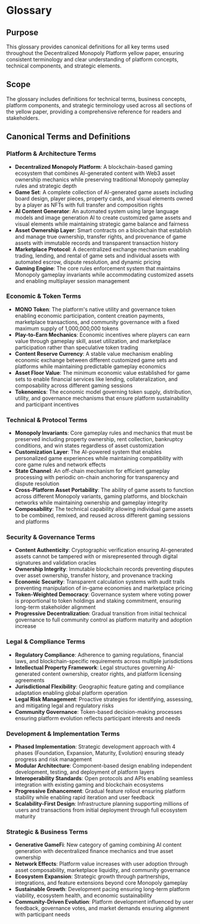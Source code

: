 # Glossary

## Purpose
This glossary provides canonical definitions for all key terms used throughout the Decentralized Monopoly Platform yellow paper, ensuring consistent terminology and clear understanding of platform concepts, technical components, and strategic elements.

## Scope
The glossary includes definitions for technical terms, business concepts, platform components, and strategic terminology used across all sections of the yellow paper, providing a comprehensive reference for readers and stakeholders.

## Canonical Terms and Definitions

### Platform & Architecture Terms
- **Decentralized Monopoly Platform**: A blockchain-based gaming ecosystem that combines AI-generated content with Web3 asset ownership mechanics while preserving traditional Monopoly gameplay rules and strategic depth
- **Game Set**: A complete collection of AI-generated game assets including board design, player pieces, property cards, and visual elements owned by a player as NFTs with full transfer and composition rights
- **AI Content Generator**: An automated system using large language models and image generation AI to create customized game assets and visual elements while maintaining strategic game balance and fairness
- **Asset Ownership Layer**: Smart contracts on a blockchain that establish and manage true ownership, transfer rights, and provenance of game assets with immutable records and transparent transaction history
- **Marketplace Protocol**: A decentralized exchange mechanism enabling trading, lending, and rental of game sets and individual assets with automated escrow, dispute resolution, and dynamic pricing
- **Gaming Engine**: The core rules enforcement system that maintains Monopoly gameplay invariants while accommodating customized assets and enabling multiplayer session management

### Economic & Token Terms
- **MONO Token**: The platform's native utility and governance token enabling economic participation, content creation payments, marketplace transactions, and community governance with a fixed maximum supply of 1,000,000,000 tokens
- **Play-to-Earn Mechanics**: Economic incentives where players can earn value through gameplay skill, asset utilization, and marketplace participation rather than speculative token trading
- **Content Reserve Currency**: A stable value mechanism enabling economic exchange between different customized game sets and platforms while maintaining predictable gameplay economics
- **Asset Floor Value**: The minimum economic value established for game sets to enable financial services like lending, collateralization, and composability across different gaming sessions
- **Tokenomics**: The economic model governing token supply, distribution, utility, and governance mechanisms that ensure platform sustainability and participant incentives

### Technical & Protocol Terms
- **Monopoly Invariants**: Core gameplay rules and mechanics that must be preserved including property ownership, rent collection, bankruptcy conditions, and win states regardless of asset customization
- **Customization Layer**: The AI-powered system that enables personalized game experiences while maintaining compatibility with core game rules and network effects
- **State Channel**: An off-chain mechanism for efficient gameplay processing with periodic on-chain anchoring for transparency and dispute resolution
- **Cross-Platform Asset Portability**: The ability of game assets to function across different Monopoly variants, gaming platforms, and blockchain networks while maintaining ownership and gameplay integrity
- **Composability**: The technical capability allowing individual game assets to be combined, remixed, and reused across different gaming sessions and platforms

### Security & Governance Terms
- **Content Authenticity**: Cryptographic verification ensuring AI-generated assets cannot be tampered with or misrepresented through digital signatures and validation oracles
- **Ownership Integrity**: Immutable blockchain records preventing disputes over asset ownership, transfer history, and provenance tracking
- **Economic Security**: Transparent calculation systems with audit trails preventing manipulation of in-game economies and marketplace pricing
- **Token-Weighted Democracy**: Governance system where voting power is proportional to token holdings and staking commitment, ensuring long-term stakeholder alignment
- **Progressive Decentralization**: Gradual transition from initial technical governance to full community control as platform maturity and adoption increase

### Legal & Compliance Terms
- **Regulatory Compliance**: Adherence to gaming regulations, financial laws, and blockchain-specific requirements across multiple jurisdictions
- **Intellectual Property Framework**: Legal structures governing AI-generated content ownership, creator rights, and platform licensing agreements
- **Jurisdictional Flexibility**: Geographic feature gating and compliance adaptation enabling global platform operation
- **Legal Risk Management**: Proactive strategies for identifying, assessing, and mitigating legal and regulatory risks
- **Community Governance**: Token-based decision-making processes ensuring platform evolution reflects participant interests and needs

### Development & Implementation Terms
- **Phased Implementation**: Strategic development approach with 4 phases (Foundation, Expansion, Maturity, Evolution) ensuring steady progress and risk management
- **Modular Architecture**: Component-based design enabling independent development, testing, and deployment of platform layers
- **Interoperability Standards**: Open protocols and APIs enabling seamless integration with existing gaming and blockchain ecosystems
- **Progressive Enhancement**: Gradual feature rollout ensuring platform stability while enabling rapid iteration and user feedback
- **Scalability-First Design**: Infrastructure planning supporting millions of users and transactions from initial deployment through full ecosystem maturity

### Strategic & Business Terms
- **Generative GameFi**: New category of gaming combining AI content generation with decentralized finance mechanics and true asset ownership
- **Network Effects**: Platform value increases with user adoption through asset composability, marketplace liquidity, and community governance
- **Ecosystem Expansion**: Strategic growth through partnerships, integrations, and feature extensions beyond core Monopoly gameplay
- **Sustainable Growth**: Development pacing ensuring long-term platform viability, ecosystem health, and economic sustainability
- **Community-Driven Evolution**: Platform development influenced by user feedback, governance votes, and market demands ensuring alignment with participant needs
